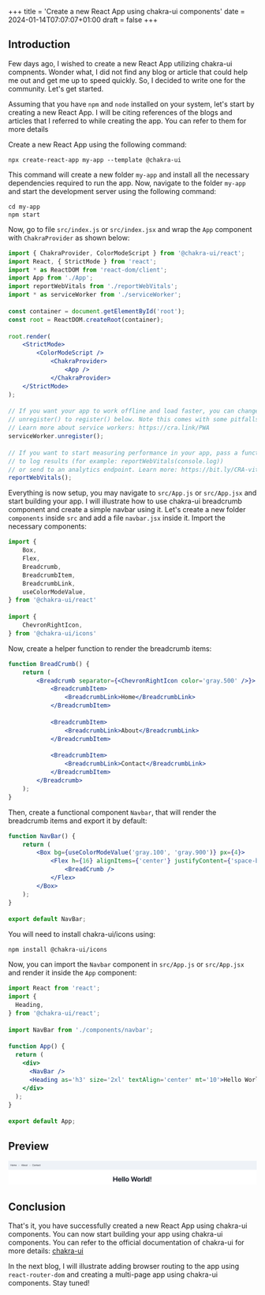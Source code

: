 +++
title = 'Create a new React App using chakra-ui components'
date = 2024-01-14T07:07:07+01:00
draft = false
+++
## Introduction
Few days ago, I wished to create a new React App utilizing chakra-ui compnents. Wonder what, I did not find any blog or article that could help me out and get me up to speed quickly. So, I decided to write one for the community. Let's get started.

Assuming that you have `npm` and `node` installed on your system, let's start by creating a new React App. I will be citing references of the blogs and articles that I referred to while creating the app. You can refer to them for more details

Create a new React App using the following command:

```
npx create-react-app my-app --template @chakra-ui
```

This command will create a new folder `my-app` and install all the necessary dependencies required to run the app. Now, navigate to the folder `my-app` and start the development server using the following command:

```
cd my-app
npm start
```

Now, go to file `src/index.js` or `src/index.jsx` and wrap the `App` component with `ChakraProvider` as shown below:

```jsx
import { ChakraProvider, ColorModeScript } from '@chakra-ui/react';
import React, { StrictMode } from 'react';
import * as ReactDOM from 'react-dom/client';
import App from './App';
import reportWebVitals from './reportWebVitals';
import * as serviceWorker from './serviceWorker';

const container = document.getElementById('root');
const root = ReactDOM.createRoot(container);

root.render(
    <StrictMode>
        <ColorModeScript />
            <ChakraProvider>
                <App />
            </ChakraProvider>
    </StrictMode>
);

// If you want your app to work offline and load faster, you can change
// unregister() to register() below. Note this comes with some pitfalls.
// Learn more about service workers: https://cra.link/PWA
serviceWorker.unregister();

// If you want to start measuring performance in your app, pass a function
// to log results (for example: reportWebVitals(console.log))
// or send to an analytics endpoint. Learn more: https://bit.ly/CRA-vitals
reportWebVitals();
```

Everything is now setup, you may navigate to `src/App.js` or `src/App.jsx` and start building your app. I will illustrate how to use chakra-ui breadcrumb component and create a simple navbar using it. Let's create a new folder `components` inside `src` and add a file `navbar.jsx` inside it. Import the necessary components:

```jsx
import {
    Box,
    Flex,
    Breadcrumb,
    BreadcrumbItem,
    BreadcrumbLink,
    useColorModeValue,
} from '@chakra-ui/react'

import {
    ChevronRightIcon,
} from '@chakra-ui/icons'
```

Now, create a helper function to render the breadcrumb items:

```jsx
function BreadCrumb() {
    return (
        <Breadcrumb separator={<ChevronRightIcon color='gray.500' />}>
            <BreadcrumbItem>
                <BreadcrumbLink>Home</BreadcrumbLink>
            </BreadcrumbItem>

            <BreadcrumbItem>
                <BreadcrumbLink>About</BreadcrumbLink>
            </BreadcrumbItem>

            <BreadcrumbItem>
                <BreadcrumbLink>Contact</BreadcrumbLink>
            </BreadcrumbItem>
        </Breadcrumb>
    );
}
```

Then, create a functional component `Navbar`, that will render the breadcrumb items and export it by default:

```jsx
function NavBar() {
    return (
        <Box bg={useColorModeValue('gray.100', 'gray.900')} px={4}>
            <Flex h={16} alignItems={'center'} justifyContent={'space-between'}>
                <BreadCrumb />
            </Flex>
        </Box>
    );
}

export default NavBar;
```

You will need to install chakra-ui/icons using:

```
npm install @chakra-ui/icons
```

Now, you can import the `Navbar` component in `src/App.js` or `src/App.jsx` and render it inside the `App` component:

```jsx
import React from 'react';
import {
  Heading,
} from '@chakra-ui/react';

import NavBar from './components/navbar';

function App() {
  return (
    <div>
      <NavBar />
      <Heading as='h3' size='2xl' textAlign='center' mt='10'>Hello World!</Heading>
    </div>
  );
}

export default App;
```

## Preview

<img src="https://github.com/Pranavchiku/pranavchiku.blogs/blob/main/assets/react-app.png?raw=true">

## Conclusion

That's it, you have successfully created a new React App using chakra-ui components. You can now start building your app using chakra-ui components. You can refer to the official documentation of chakra-ui for more details: [chakra-ui](https://chakra-ui.com/)

In the next blog, I will illustrate adding browser routing to the app using `react-router-dom` and creating a multi-page app using chakra-ui components. Stay tuned!
